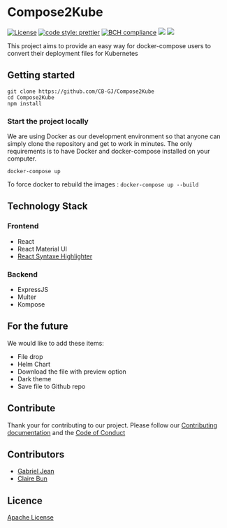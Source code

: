 # Compose2Kube

[![License](https://img.shields.io/badge/License-Apache%202.0-blue.svg)](https://opensource.org/licenses/Apache-2.) [![code style: prettier](https://img.shields.io/badge/code_style-prettier-ff69b4.svg?style=flat-square)](https://github.com/prettier/prettier) [![BCH compliance](https://bettercodehub.com/edge/badge/CB-GJ/Compose2Kube?branch=master)](https://bettercodehub.com/) ![](https://github.com/CB-GJ/Compose2kube/workflows/Build%20Frontend/badge.svg) ![](https://github.com/CB-GJ/Compose2kube/workflows/Build%20Backend/badge.svg)

This project aims to provide an easy way for docker-compose users to convert their deployment files for Kubernetes

## Getting started

```text
git clone https://github.com/CB-GJ/Compose2Kube
cd Compose2Kube
npm install
```

### Start the project locally
We are using Docker as our development environment so that anyone can simply clone the repository and get to work in minutes. 
The only requirements is to have Docker and docker-compose installed on your computer. 


```text
docker-compose up
```

To force docker to rebuild the images : `docker-compose up --build` 

## Technology Stack

### Frontend

- React
- React Material UI
- [React Syntaxe Highlighter](https://github.com/conorhastings/react-syntax-highlighter/tree/f7e4774b9cbc76fb42ee97e8861349aa1d50e532)

### Backend

- ExpressJS
- Multer
- Kompose

## For the future

We would like to add these items:

- File drop
- Helm Chart
- Download the file with preview option
- Dark theme
- Save file to Github repo

## Contribute

Thank your for contributing to our project. Please follow our [Contributing documentation](CONTRIBUTING.md) and the [Code of Conduct](CODE-OF-CONDUCT.md)

## Contributors

- [Gabriel Jean](https://github.com/GabrielJean)
- [Claire Bun](https://github.com/cbun097)

## Licence

[Apache License](LICENCE.md)
